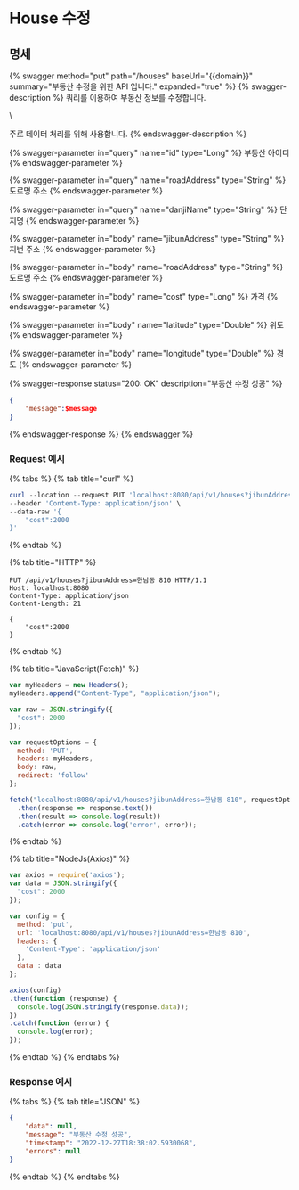 # House 수정

## 명세

{% swagger method="put" path="/houses" baseUrl="{{domain}}" summary="부동산 수정을 위한 API 입니다." expanded="true" %}
{% swagger-description %}
쿼리를 이용하여 부동산 정보를 수정합니다.

\


주로 데이터 처리를 위해 사용합니다.
{% endswagger-description %}

{% swagger-parameter in="query" name="id" type="Long" %}
부동산 아이디
{% endswagger-parameter %}

{% swagger-parameter in="query" name="roadAddress" type="String" %}
도로명 주소
{% endswagger-parameter %}

{% swagger-parameter in="query" name="danjiName" type="String" %}
단지명
{% endswagger-parameter %}

{% swagger-parameter in="body" name="jibunAddress" type="String" %}
지번 주소
{% endswagger-parameter %}

{% swagger-parameter in="body" name="roadAddress" type="String" %}
도로명 주소
{% endswagger-parameter %}

{% swagger-parameter in="body" name="cost" type="Long" %}
가격
{% endswagger-parameter %}

{% swagger-parameter in="body" name="latitude" type="Double" %}
위도
{% endswagger-parameter %}

{% swagger-parameter in="body" name="longitude" type="Double" %}
경도
{% endswagger-parameter %}

{% swagger-response status="200: OK" description="부동산 수정 성공" %}
```json
{
    "message":$message
}
```
{% endswagger-response %}
{% endswagger %}

### Request 예시

{% tabs %}
{% tab title="curl" %}
```powershell
curl --location --request PUT 'localhost:8080/api/v1/houses?jibunAddress=한남동 810' \
--header 'Content-Type: application/json' \
--data-raw '{
    "cost":2000
}'
```
{% endtab %}

{% tab title="HTTP" %}
```
PUT /api/v1/houses?jibunAddress=한남동 810 HTTP/1.1
Host: localhost:8080
Content-Type: application/json
Content-Length: 21

{
    "cost":2000
}
```
{% endtab %}

{% tab title="JavaScript(Fetch)" %}
```javascript
var myHeaders = new Headers();
myHeaders.append("Content-Type", "application/json");

var raw = JSON.stringify({
  "cost": 2000
});

var requestOptions = {
  method: 'PUT',
  headers: myHeaders,
  body: raw,
  redirect: 'follow'
};

fetch("localhost:8080/api/v1/houses?jibunAddress=한남동 810", requestOptions)
  .then(response => response.text())
  .then(result => console.log(result))
  .catch(error => console.log('error', error));
```
{% endtab %}

{% tab title="NodeJs(Axios)" %}
```javascript
var axios = require('axios');
var data = JSON.stringify({
  "cost": 2000
});

var config = {
  method: 'put',
  url: 'localhost:8080/api/v1/houses?jibunAddress=한남동 810',
  headers: { 
    'Content-Type': 'application/json'
  },
  data : data
};

axios(config)
.then(function (response) {
  console.log(JSON.stringify(response.data));
})
.catch(function (error) {
  console.log(error);
});

```
{% endtab %}
{% endtabs %}

### Response 예시

{% tabs %}
{% tab title="JSON" %}
```json
{
    "data": null,
    "message": "부동산 수정 성공",
    "timestamp": "2022-12-27T18:38:02.5930068",
    "errors": null
}
```
{% endtab %}
{% endtabs %}
